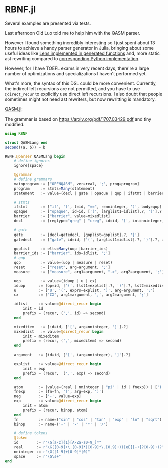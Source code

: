 # RBNF.jl

Several examples are presented via tests.

Last afternoon Old Luo told me to help him with the QASM parser.

However I found something incredibly interesting so I just spent about 13 hours to achieve a handy parser generator in Julia, bringing about some useful ideas like
[Lens implemented in generated functions](https://github.com/thautwarm/RBNF.jl/blob/master/src/Lens.jl) and, more static ast rewriting compared to
[corresponding Python implementation](https://github.com/thautwarm/RBNF).

However, for I have TOEFL exams in very recent days, there're a large number of optimizations and specializations I haven't performed yet.

What's more, the syntax of this DSL could be more convenient. Currently, the indirect left recursions are not permitted, and you have to use `@direct_recur` to explicitly use direct left recursions. I also doubt that people sometimes might not need ast rewriters, but now rewritting is mandatory.


[QASM.jl](./test/QASM.jl):

The grammar is based on https://arxiv.org/pdf/1707.03429.pdf and tiny modified.

```julia
using RBNF

struct QASMLang end
second((a, b)) = b

RBNF.@parser QASMLang begin
    # define ignores
    ignore{space}

    @grammar
    # define grammars
    mainprogram := ["OPENQASM", ver=real, ';', prog=program]
    program     := stmts=Many(statement)
    statement   := value=(decl | gate | opaque | qop | ifstmt | barrier)

    # stmts
    ifstmt      := ["if", '(', l=id, "==", r=nninteger, ')', body=qop]
    opaque      := ["opaque", id=id, ['(', [arglist1=idlist].?, ')'].? , arglist2=idlist, ';']
    barrier     := ["barrier", value=mixedlist]
    decl        := [regtype="qreg" | "creg", id=id, '[', int=nninteger, ']', ';']

    # gate
    gate        := [decl=gatedecl, [goplist=goplist].?, '}']
    gatedecl    := ["gate", id=id, ['(', [arglist1=idlist].?, ')'].?, arglist2=idlist, '{']

    goplist     := elts=Many(uop |barrier_ids)
    barrier_ids := ["barrier", ids=idlist, ';']
    # qop
    qop         := value=(uop | measure | reset)
    reset       := ["reset", arg=argument, ';']
    measure     := ["measure", arg1=argument, "->", arg2=argument, ';']

    uop         := value=(iduop | u | cx)
    iduop      := [op=id, ['(', [lst1=explist].?, ')'].?, lst2=mixedlist, ';']
    u          := ['U', '(', exprs=explist, ')', arg=argument, ';']
    cx         := ["CX", arg1=argument, ',', arg2=argument, ';']

    idlist     := value=@direct_recur begin
        init = id
        prefix = (recur, (',', id) => second)
    end

    mixeditem   := [id=id, ['[', arg=nninteger, ']'].?]
    mixedlist   := value=@direct_recur begin
        init = mixeditem
        prefix = (recur, (',', mixeditem) => second)
    end

    argument   := [id=id, ['[', (arg=nninteger), ']'].?]

    explist    := value=@direct_recur begin
        init = exp
        prefix = (recur,  (',', exp) => second)
    end

    atom       := (value=(real | nninteger | "pi" | id | fnexp)) | ['(', (value=exp), ')'] | (value=neg)
    fnexp      := [fn=fn, '(', arg=exp, ')']
    neg        := ['-', value=exp]
    exp        := value=@direct_recur begin
        init = atom
        prefix = (recur, binop, atom)
    end
    fn         := name=("sin" | "cos" | "tan" | "exp" | "ln" | "sqrt")
    binop      := name=('+' | '-' | '*' | '/')

    # define tokens
    @token
    id        := r"\G[a-z]{1}[A-Za-z0-9_]*"
    real      := r"\G([0-9]+\.[0-9]*|[0-9]*\.[0.9]+)([eE][-+]?[0-9]+)?"
    nninteger := r"\G([1-9]+[0-9]*|0)"
    space     := r"\G\s+"
end
```

